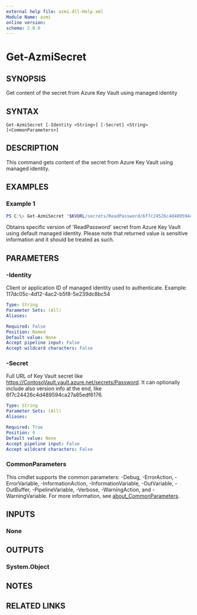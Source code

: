 ```yaml
---
external help file: azmi.dll-Help.xml
Module Name: azmi
online version:
schema: 2.0.0
---
```


# Get-AzmiSecret

## SYNOPSIS
Get content of the secret from Azure Key Vault using managed identity

## SYNTAX

```
Get-AzmiSecret [-Identity <String>] [-Secret] <String> [<CommonParameters>]
```

## DESCRIPTION
This command gets content of the secret from Azure Key Vault using managed identity.

## EXAMPLES

### Example 1
```powershell
PS C:\> Get-AzmiSecret "$KVURL/secrets/ReadPassword/6f7c24526c4d489594ca27a85edf6176"
```

Obtains specific version of 'ReadPassword' secret from Azure Key Vault using default managed identity.
Please note that returned value is sensitive information and it should be treated as such.

## PARAMETERS

### -Identity
Client or application ID of managed identity used to authenticate. Example: 117dc05c-4d12-4ac2-b5f8-5e239dc8bc54

```yaml
Type: String
Parameter Sets: (All)
Aliases:

Required: False
Position: Named
Default value: None
Accept pipeline input: False
Accept wildcard characters: False
```

### -Secret
Full URL of Key Vault secret like https://ContosoVault.vault.azure.net/secrets/Password. It can optionally include also version info at the end, like 6f7c24426c4d489594ca27a85edf6176.

```yaml
Type: String
Parameter Sets: (All)
Aliases:

Required: True
Position: 0
Default value: None
Accept pipeline input: False
Accept wildcard characters: False
```

### CommonParameters
This cmdlet supports the common parameters: -Debug, -ErrorAction, -ErrorVariable, -InformationAction, -InformationVariable, -OutVariable, -OutBuffer, -PipelineVariable, -Verbose, -WarningAction, and -WarningVariable. For more information, see [about_CommonParameters](http://go.microsoft.com/fwlink/?LinkID=113216).

## INPUTS

### None
## OUTPUTS

### System.Object
## NOTES

## RELATED LINKS
